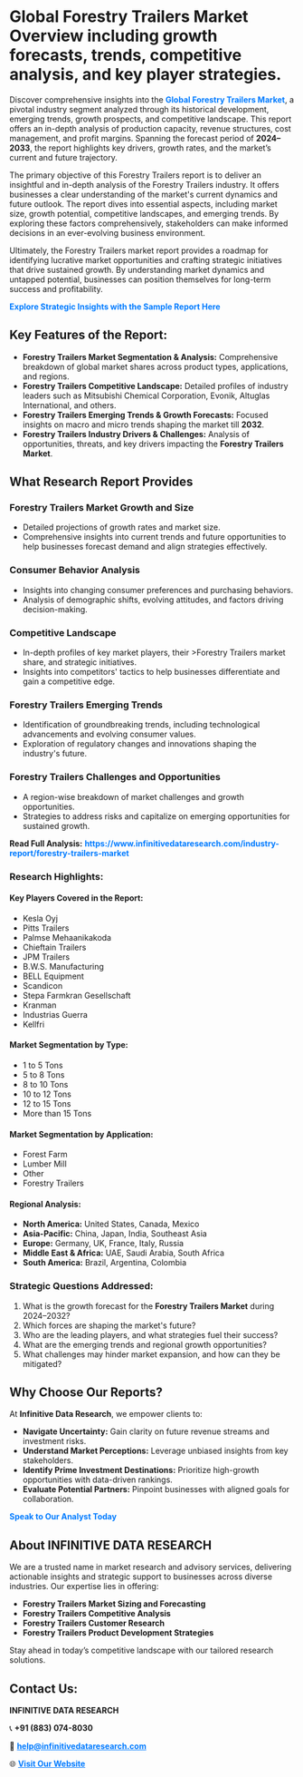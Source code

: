 <h1>Global Forestry Trailers Market Overview including growth forecasts, trends, competitive analysis, and key player strategies.</h1>
<p>
Discover comprehensive insights into the 
<a href="https://www.infinitivedataresearch.com/industry-report/forestry-trailers-market" rel="dofollow" style="color: #007BFF; text-decoration: none;"><strong>Global Forestry Trailers Market</strong></a>, a pivotal industry segment analyzed through its historical development, emerging trends, growth prospects, and competitive landscape. This report offers an in-depth analysis of production capacity, revenue structures, cost management, and profit margins. Spanning the forecast period of <strong>2024–2033</strong>, the report highlights key drivers, growth rates, and the market’s current and future trajectory.
</p>
<p>
The primary objective of this Forestry Trailers report is to deliver an insightful and in-depth analysis of the Forestry Trailers industry. It offers businesses a clear understanding of the market's current dynamics and future outlook. The report dives into essential aspects, including market size, growth potential, competitive landscapes, and emerging trends. By exploring these factors comprehensively, stakeholders can make informed decisions in an ever-evolving business environment.
</p>
<p>
Ultimately, the Forestry Trailers market report provides a roadmap for identifying lucrative market opportunities and crafting strategic initiatives that drive sustained growth. By understanding market dynamics and untapped potential, businesses can position themselves for long-term success and profitability.
</p>
<p>
<a href="https://www.infinitivedataresearch.com/request-sample/reportId=111040" style="color: #007BFF; text-decoration: none;"><strong>Explore Strategic Insights with the Sample Report Here</strong></a>
</p>

<h2>Key Features of the Report:</h2>
<ul>
<li><strong>Forestry Trailers Market Segmentation & Analysis:</strong> Comprehensive breakdown of global market shares across product types, applications, and regions.</li>
<li><strong>Forestry Trailers Competitive Landscape:</strong> Detailed profiles of industry leaders such as Mitsubishi Chemical Corporation, Evonik, Altuglas International, and others.</li>
<li><strong>Forestry Trailers Emerging Trends & Growth Forecasts:</strong> Focused insights on macro and micro trends shaping the market till <strong>2032</strong>.</li>
<li><strong>Forestry Trailers Industry Drivers & Challenges:</strong> Analysis of opportunities, threats, and key drivers impacting the <strong>Forestry Trailers Market</strong>.</li>
</ul>

<h2>What Research Report Provides</h2>
<h3>Forestry Trailers Market Growth and Size</h3>
<ul>
<li>Detailed projections of growth rates and market size.</li>
<li>Comprehensive insights into current trends and future opportunities to help businesses forecast demand and align strategies effectively.</li>
</ul>

<h3>Consumer Behavior Analysis</h3>
<ul>
<li>Insights into changing consumer preferences and purchasing behaviors.</li>
<li>Analysis of demographic shifts, evolving attitudes, and factors driving decision-making.</li>
</ul>

<h3>Competitive Landscape</h3>
<ul>
<li>In-depth profiles of key market players, their >Forestry Trailers market share, and strategic initiatives.</li>
<li>Insights into competitors' tactics to help businesses differentiate and gain a competitive edge.</li>
</ul>

<h3>Forestry Trailers Emerging Trends</h3>
<ul>
<li>Identification of groundbreaking trends, including technological advancements and evolving consumer values.</li>
<li>Exploration of regulatory changes and innovations shaping the industry's future.</li>
</ul>

<h3>Forestry Trailers Challenges and Opportunities</h3>
<ul>
<li>A region-wise breakdown of market challenges and growth opportunities.</li>
<li>Strategies to address risks and capitalize on emerging opportunities for sustained growth.</li>
</ul>
<p><strong>Read Full Analysis:</strong> <a href="https://www.infinitivedataresearch.com/industry-report/forestry-trailers-market" rel="dofollow" style="color: #007BFF; text-decoration: none;"><strong>https://www.infinitivedataresearch.com/industry-report/forestry-trailers-market</strong></a></p>
<h3>Research Highlights:</h3>
<h4>Key Players Covered in the Report:</h4>
<ul><li>Kesla Oyj</li><li>Pitts Trailers</li><li>Palmse Mehaanikakoda</li><li>Chieftain Trailers</li><li>JPM Trailers</li><li>B.W.S. Manufacturing</li><li>BELL Equipment</li><li>Scandicon</li><li>Stepa Farmkran Gesellschaft</li><li>Kranman</li><li>Industrias Guerra</li><li>Kellfri</li></ul>
<h4>Market Segmentation by Type:</h4>
<ul><li>1 to 5 Tons</li><li>5 to 8 Tons</li><li>8 to 10 Tons</li><li>10 to 12 Tons</li><li>12 to 15 Tons</li><li>More than 15 Tons</li></ul>
<h4>Market Segmentation by Application:</h4>
<ul><li>Forest Farm</li><li>Lumber Mill</li><li>Other</li><li>Forestry Trailers</li></ul>

<h4>Regional Analysis:</h4>
<ul>
<li><strong>North America:</strong> United States, Canada, Mexico</li>
<li><strong>Asia-Pacific:</strong> China, Japan, India, Southeast Asia</li>
<li><strong>Europe:</strong> Germany, UK, France, Italy, Russia</li>
<li><strong>Middle East & Africa:</strong> UAE, Saudi Arabia, South Africa</li>
<li><strong>South America:</strong> Brazil, Argentina, Colombia</li>
</ul>

<h3>Strategic Questions Addressed:</h3>
<ol>
<li>What is the growth forecast for the <strong>Forestry Trailers Market</strong> during 2024–2032?</li>
<li>Which forces are shaping the market's future?</li>
<li>Who are the leading players, and what strategies fuel their success?</li>
<li>What are the emerging trends and regional growth opportunities?</li>
<li>What challenges may hinder market expansion, and how can they be mitigated?</li>
</ol>

<h2>Why Choose Our Reports?</h2>
<p>At <strong>Infinitive Data Research</strong>, we empower clients to:</p>
<ul>
<li><strong>Navigate Uncertainty:</strong> Gain clarity on future revenue streams and investment risks.</li>
<li><strong>Understand Market Perceptions:</strong> Leverage unbiased insights from key stakeholders.</li>
<li><strong>Identify Prime Investment Destinations:</strong> Prioritize high-growth opportunities with data-driven rankings.</li>
<li><strong>Evaluate Potential Partners:</strong> Pinpoint businesses with aligned goals for collaboration.</li>
</ul>
<p><a href="https://www.infinitivedataresearch.com/industry-report/forestry-trailers-market" rel="dofollow" style="color: #007BFF; text-decoration: none;"><strong>Speak to Our Analyst Today</strong></a></p>

<h2>About INFINITIVE DATA RESEARCH</h2>
<p>We are a trusted name in market research and advisory services, delivering actionable insights and strategic support to businesses across diverse industries. Our expertise lies in offering:</p>
<ul>
<li><strong>Forestry Trailers Market Sizing and Forecasting</strong></li>
<li><strong>Forestry Trailers Competitive Analysis</strong></li>
<li><strong>Forestry Trailers Customer Research</strong></li>
<li><strong>Forestry Trailers Product Development Strategies</strong></li>
</ul>
<p>Stay ahead in today’s competitive landscape with our tailored research solutions.</p>

<h2>Contact Us:</h2>
<p><strong>INFINITIVE DATA RESEARCH</strong></p>
<p>📞 <strong>+91 (883) 074-8030</strong></p>
<p>📧 <strong><a href="mailto:help@infinitivedataresearch.com" style="color: #007BFF;">help@infinitivedataresearch.com</a></strong></p>
<p>🌐 <strong><a href="https://www.infinitivedataresearch.com" rel="dofollow" style="color: #007BFF;">Visit Our Website</a></strong></p>